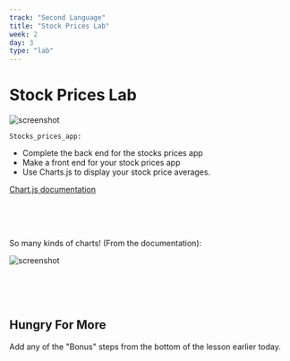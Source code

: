 ```yaml
---
track: "Second Language"
title: "Stock Prices Lab"
week: 2
day: 3
type: "lab"
---
```



# Stock Prices Lab

![screenshot](https://i.imgur.com/mS4bLMs.png)

`Stocks_prices_app:`

* Complete the back end for the stocks prices app
* Make a front end for your stock prices app
* Use Charts.js to display your stock price averages.

[Chart.js documentation](http://www.chartjs.org/docs/#getting-started)

<br>
<br>
<br>


So many kinds of charts! (From the documentation):

![screenshot](https://i.imgur.com/GT7KC2O.png)

<br>
<br>
<br>

## Hungry For More

Add any of the "Bonus" steps from the bottom of the lesson earlier today.
